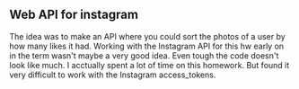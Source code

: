 ## Web API for instagram

The idea was to make an API where you could sort the photos of a user by how many likes it had.
Working with the Instagram API for this hw early on in the term wasn't maybe a very good idea. Even tough the code doesn't look like much. I acctually spent a lot of time on this homework. But found it very difficult to work with the Instagram access_tokens.